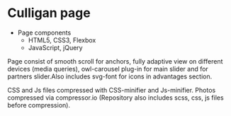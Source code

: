 # Culligan page

* Page components
    * HTML5, CSS3, Flexbox 
    * JavaScript, jQuery
 

 Page consist of smooth scroll for anchors, fully adaptive view on different devices (media queries),
owl-carousel plug-in for main slider and for partners slider.Also includes svg-font for icons in advantages section.


CSS and Js files compressed with CSS-minifier and Js-minifier.
Photos compressed via compressor.io
(Repository also includes scss, css, js files before compression).
   